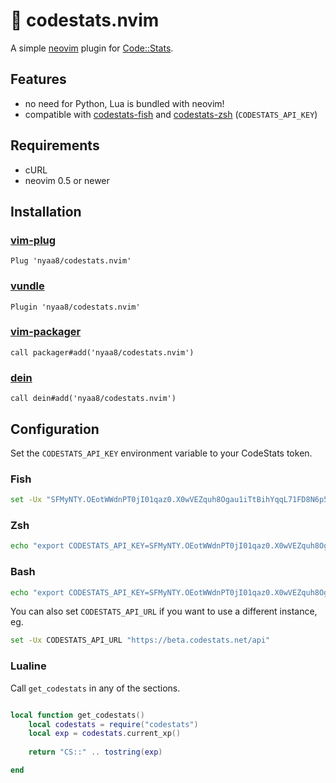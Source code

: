 🥬 codestats.nvim
=================

A simple [neovim](https://neovim.io) plugin for [Code::Stats](https://codestats.net).

## Features

- no need for Python, Lua is bundled with neovim!
- compatible with [codestats-fish](https://github.com/nyaa8/codestats-fish) and [codestats-zsh](https://gitlab.com/code-stats/code-stats-zsh) (`CODESTATS_API_KEY`)

## Requirements

- cURL
- neovim 0.5 or newer

## Installation
### [vim-plug](https://github.com/junegunn/vim-plug)

```viml
Plug 'nyaa8/codestats.nvim'
```

### [vundle](https://github.com/VundleVim/Vundle.vim)

```viml
Plugin 'nyaa8/codestats.nvim'
```

### [vim-packager](https://github.com/kristijanhusak/vim-packager)

```viml
call packager#add('nyaa8/codestats.nvim')
```

### [dein](https://github.com/Shougo/dein.vim)

```viml
call dein#add('nyaa8/codestats.nvim')
```

## Configuration

Set the `CODESTATS_API_KEY` environment variable to your CodeStats token.

### Fish

```sh
set -Ux "SFMyNTY.OEotWWdnPT0jI01qaz0.X0wVEZquh8Ogau1iTtBihYqqL71FD8N6p5ChQiIpaxQ"
```

### Zsh

```sh
echo "export CODESTATS_API_KEY=SFMyNTY.OEotWWdnPT0jI01qaz0.X0wVEZquh8Ogau1iTtBihYqqL71FD8N6p5ChQiIpaxQ" >> ~/.zshenv
```

### Bash

```sh
echo "export CODESTATS_API_KEY=SFMyNTY.OEotWWdnPT0jI01qaz0.X0wVEZquh8Ogau1iTtBihYqqL71FD8N6p5ChQiIpaxQ" >> ~/.bash_profile
```

You can also set `CODESTATS_API_URL` if you want to use a different instance, eg.
```sh
set -Ux CODESTATS_API_URL "https://beta.codestats.net/api"
```

### Lualine

Call `get_codestats` in any of the sections.

```lua

local function get_codestats()
	local codestats = require("codestats")
	local exp = codestats.current_xp()
	
	return "CS::" .. tostring(exp)

end
```
